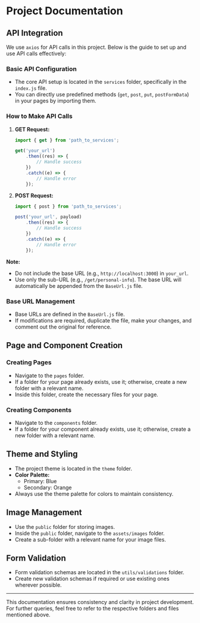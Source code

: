 # Project Documentation

## API Integration
We use `axios` for API calls in this project. Below is the guide to set up and use API calls effectively:

### Basic API Configuration
- The core API setup is located in the `services` folder, specifically in the `index.js` file.
- You can directly use predefined methods (`get`, `post`, `put`, `postFormData`) in your pages by importing them.

### How to Make API Calls
1. **GET Request:**
   ```javascript
   import { get } from 'path_to_services';
   
   get('your_url')
       .then((res) => {
           // Handle success
       })
       .catch((e) => {
           // Handle error
       });
   ```

2. **POST Request:**
   ```javascript
   import { post } from 'path_to_services';
   
   post('your_url', payload)
       .then((res) => {
           // Handle success
       })
       .catch((e) => {
           // Handle error
       });
   ```

**Note:**
- Do not include the base URL (e.g., `http://localhost:3000`) in `your_url`.
- Use only the sub-URL (e.g., `/get/personal-info`). The base URL will automatically be appended from the `BaseUrl.js` file.

### Base URL Management
- Base URLs are defined in the `BaseUrl.js` file.
- If modifications are required, duplicate the file, make your changes, and comment out the original for reference.

## Page and Component Creation

### Creating Pages
- Navigate to the `pages` folder.
- If a folder for your page already exists, use it; otherwise, create a new folder with a relevant name.
- Inside this folder, create the necessary files for your page.

### Creating Components
- Navigate to the `components` folder.
- If a folder for your component already exists, use it; otherwise, create a new folder with a relevant name.

## Theme and Styling
- The project theme is located in the `theme` folder.
- **Color Palette:**
  - Primary: Blue
  - Secondary: Orange
- Always use the theme palette for colors to maintain consistency.

## Image Management
- Use the `public` folder for storing images.
- Inside the `public` folder, navigate to the `assets/images` folder.
- Create a sub-folder with a relevant name for your image files.

## Form Validation
- Form validation schemas are located in the `utils/validations` folder.
- Create new validation schemas if required or use existing ones wherever possible.

---
This documentation ensures consistency and clarity in project development. For further queries, feel free to refer to the respective folders and files mentioned above.


